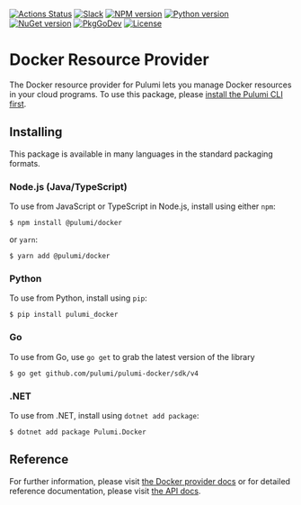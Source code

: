 [![Actions Status](https://github.com/pulumi/pulumi-docker/workflows/master/badge.svg)](https://github.com/pulumi/pulumi-docker/actions)
[![Slack](http://www.pulumi.com/images/docs/badges/slack.svg)](https://slack.pulumi.com)
[![NPM version](https://badge.fury.io/js/%40pulumi%2Fdocker.svg)](https://www.npmjs.com/package/@pulumi/docker)
[![Python version](https://badge.fury.io/py/pulumi-docker.svg)](https://pypi.org/project/pulumi-docker)
[![NuGet version](https://badge.fury.io/nu/pulumi.docker.svg)](https://badge.fury.io/nu/pulumi.docker)
[![PkgGoDev](https://pkg.go.dev/badge/github.com/pulumi/pulumi-docker/sdk/v3/go)](https://pkg.go.dev/github.com/pulumi/pulumi-docker/sdk/v3/go)
[![License](https://img.shields.io/npm/l/%40pulumi%2Fpulumi.svg)](https://github.com/pulumi/pulumi-docker/blob/master/LICENSE)

# Docker Resource Provider

The Docker resource provider for Pulumi lets you manage Docker resources in your cloud programs. To use
this package, please [install the Pulumi CLI first](https://pulumi.io/).

## Installing

This package is available in many languages in the standard packaging formats.

### Node.js (Java/TypeScript)

To use from JavaScript or TypeScript in Node.js, install using either `npm`:

    $ npm install @pulumi/docker

or `yarn`:

    $ yarn add @pulumi/docker

### Python

To use from Python, install using `pip`:

    $ pip install pulumi_docker

### Go

To use from Go, use `go get` to grab the latest version of the library

    $ go get github.com/pulumi/pulumi-docker/sdk/v4

### .NET

To use from .NET, install using `dotnet add package`:

    $ dotnet add package Pulumi.Docker

## Reference

For further information, please visit [the Docker provider docs](https://www.pulumi.com/docs/intro/cloud-providers/docker) or for detailed reference documentation, please visit [the API docs](https://www.pulumi.com/docs/reference/pkg/docker).

